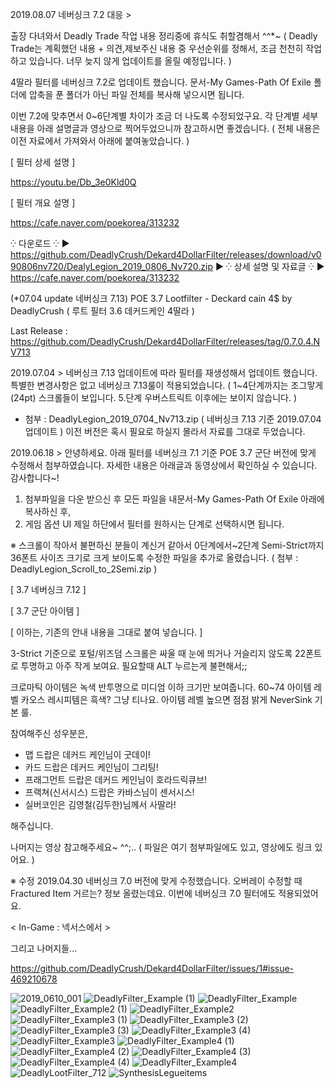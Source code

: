 2019.08.07 네버싱크 7.2 대응 >

출장 다녀와서 Deadly Trade 작업 내용 정리중에 휴식도 취할겸해서 ^^*~
( Deadly Trade는 계획했던 내용 + 의견,제보주신 내용 중 우선순위를 정해서,
조금 천천히 작업하고 있습니다. 너무 늦지 않게 업데이트를 올릴 예정입니다. )

4딸라 필터를 네버싱크 7.2로 업데이트 했습니다.
문서-My Games-Path Of Exile 폴더에 압축을 푼 폴더가 아닌 파일 전체를 복사해 넣으시면 됩니다.

이번 7.2에 맞추면서 0~6단계별 차이가 조금 더 나도록 수정되었구요.
각 단계별 세부 내용을 아래 설명글과 영상으로 찍어두었으니까 참고하시면 좋겠습니다.
( 전체 내용은 이전 자료에서 가져와서 아래에 붙여놓았습니다. )

[ 필터 상세 설명 ]

https://youtu.be/Db_3e0Kld0Q

[ 필터 개요 설명 ]

https://cafe.naver.com/poekorea/313232

⁛ 다운로드 ⁛
▶ https://github.com/DeadlyCrush/Dekard4DollarFilter/releases/download/v090806nv720/DealyLegion_2019_0806_Nv720.zip
▶
⁛ 상세 설명 및 자료글 ⁛
▶ https://cafe.naver.com/poekorea/313232


(*07.04 update 네버싱크 7.13) POE 3.7 Lootfilter - Deckard cain 4$ by DeadlyCrush ( 루트 필터 3.6 데커드케인 4딸라 )

Last Release : https://github.com/DeadlyCrush/Dekard4DollarFilter/releases/tag/0.7.0.4.NV713

2019.07.04 >
네버싱크 7.13 업데이트에 따라 필터를 재생성해서 업데이트 했습니다.
특별한 변경사항은 없고 네버싱크 7.13룰이 적용되었습니다.
(
1~4단계까지는 조그맣게(24pt) 스크롤들이 보입니다.
5.단계 우버스트릭트 이후에는 보이지 않습니다.
)

* 첨부 : DeadlyLegion_2019_0704_Nv713.zip ( 네버싱크 7.13 기준 2019.07.04 업데이트 )
          이전 버전은 혹시 필요로 하실지 몰라서 자료를 그대로 두었습니다.


2019.06.18 >
안녕하세요. 아래 필터를 네버싱크 7.1 기준  POE 3.7 군단 버전에 맞게 수정해서 첨부하였습니다.
자세한 내용은 아래글과 동영상에서 확인하실 수 있습니다. 감사합니다~!

1. 첨부파일을 다운 받으신 후 모든 파일을 내문서-My Games-Path Of Exile 아래에 복사하신 후,
2. 게임 옵션 UI 제일 하단에서 필터를 원하시는 단계로 선택하시면 됩니다.

※  스크롤이 작아서 불편하신 분들이 계신거 같아서 0단계에서~2단계 Semi-Strict까지
36폰트 사이즈 크기로 크게 보이도록 수정한 파일을 추가로 올렸습니다.
( 첨부 : DeadlyLegion_Scroll_to_2Semi.zip )



[ 3.7 네버싱크 7.12 ]



[ 3.7 군단 아이템 ]








[ 이하는, 기존의 안내 내용을 그대로 붙여 넣습니다. ]

3-Strict 기준으로 포털/위즈덤 스크롤은
싸울 때 눈에 띄거나 거슬리지 않도록 22폰트로 투명하고 아주 작게 보여요. 필요할때 ALT 누르는게 불편해서;;


크로마틱 아이템은 녹색 반투명으로 미디엄 이하 크기만 보여줍니다.
60~74 아이템 레벨 카오스 레시피템은 흑색? 그냥 티나요. 아이템 레벨 높으면 점점 밝게 NeverSink 기본 룰.


참여해주신 성우분은,

- 맵 드랍은 데커드 케인님이 굿데이!
- 카드 드랍은 데커드 케인님이 그리팅!
- 프래그먼트 드랍은 데커드 케인님이 호라드릭큐브!
- 프랙쳐(신서시스) 드랍은 카바스님이 센서시스!
- 실버코인은 김영철(김두한)님께서 사딸라!

해주십니다.


나머지는 영상 참고해주세요~ ^^;.. ( 파일은 여기 첨부파일에도 있고, 영상에도 링크 있어요. )

※ 수정 2019.04.30 네버싱크 7.0 버전에 맞게 수정했습니다.
오버레이 수정할 때 Fractured Item 거르는? 정보 올렸는데요. 이번에 네버싱크 7.0 필터에도 적용되었어요.


< In-Game : 넥서스에서 >






그리고 나머지들...

https://github.com/DeadlyCrush/Dekard4DollarFilter/issues/1#issue-469210678

![2019_0610_001](https://user-images.githubusercontent.com/11026168/61381506-1f256680-a8e6-11e9-8a4a-cb1652e94c4e.png)
![DeadlyFilter_Example (1)](https://user-images.githubusercontent.com/11026168/61381507-1f256680-a8e6-11e9-8e11-108fe7bbf956.png)
![DeadlyFilter_Example](https://user-images.githubusercontent.com/11026168/61381509-1f256680-a8e6-11e9-8649-37e9fb2b5592.png)
![DeadlyFilter_Example2 (1)](https://user-images.githubusercontent.com/11026168/61381510-1f256680-a8e6-11e9-8370-d25f1b715c24.png)
![DeadlyFilter_Example2](https://user-images.githubusercontent.com/11026168/61381512-1fbdfd00-a8e6-11e9-8383-64b85d14a589.png)
![DeadlyFilter_Example3 (1)](https://user-images.githubusercontent.com/11026168/61381513-1fbdfd00-a8e6-11e9-9ec6-45476fefb170.png)
![DeadlyFilter_Example3 (2)](https://user-images.githubusercontent.com/11026168/61381515-1fbdfd00-a8e6-11e9-84d9-f055451d338f.png)
![DeadlyFilter_Example3 (3)](https://user-images.githubusercontent.com/11026168/61381516-20569380-a8e6-11e9-9345-1c9bf6a7a189.png)
![DeadlyFilter_Example3 (4)](https://user-images.githubusercontent.com/11026168/61381517-20569380-a8e6-11e9-9b3f-ce02c5d50b7e.png)
![DeadlyFilter_Example3](https://user-images.githubusercontent.com/11026168/61381518-20569380-a8e6-11e9-979e-bd5b675ed0d2.png)
![DeadlyFilter_Example4 (1)](https://user-images.githubusercontent.com/11026168/61381519-20569380-a8e6-11e9-8091-473b677fcfd3.png)
![DeadlyFilter_Example4 (2)](https://user-images.githubusercontent.com/11026168/61381520-20ef2a00-a8e6-11e9-8355-c504faefba7a.png)
![DeadlyFilter_Example4 (3)](https://user-images.githubusercontent.com/11026168/61381523-20ef2a00-a8e6-11e9-9e11-b3103880fd9d.png)
![DeadlyFilter_Example4 (4)](https://user-images.githubusercontent.com/11026168/61381524-20ef2a00-a8e6-11e9-9239-5cb1f9c7ba94.png)
![DeadlyFilter_Example4](https://user-images.githubusercontent.com/11026168/61381525-20ef2a00-a8e6-11e9-9b53-a0f5a105a903.png)
![DeadlyLootFilter_712](https://user-images.githubusercontent.com/11026168/61381527-2187c080-a8e6-11e9-99fb-60a38ffaf046.png)
![SynthesisLegueitems](https://user-images.githubusercontent.com/11026168/61381528-2187c080-a8e6-11e9-83bd-7d62ae655cc0.png)

